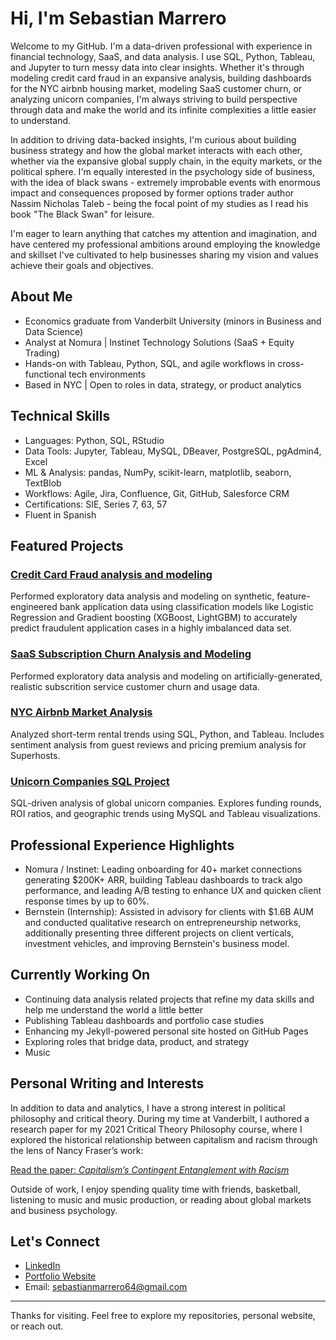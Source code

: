 # Hi, I'm Sebastian Marrero

Welcome to my GitHub. I'm a data-driven professional with experience in financial technology, SaaS, and data analysis. I use SQL, Python, Tableau, and Jupyter to turn messy data into clear insights. Whether it's through modeling credit card fraud in an expansive analysis, building dashboards for the NYC airbnb housing market, modeling SaaS customer churn, or analyzing unicorn companies, I'm always striving to build perspective through data and make the world and its infinite complexities a little easier to understand.

In addition to driving data-backed insights, I'm curious about building business strategy and how the global market interacts with each other, whether via the expansive global supply chain, in the equity markets, or the political sphere. I'm equally interested in the psychology side of business, with the idea of black swans - extremely improbable events with enormous impact and consequences proposed by former options trader author Nassim Nicholas Taleb - being the focal point of my studies as I read his book "The Black Swan" for leisure. 

I'm eager to learn anything that catches my attention and imagination, and have centered my professional ambitions around employing the knowledge and skillset I've cultivated to help businesses sharing my vision and values achieve their goals and objectives.

## About Me

- Economics graduate from Vanderbilt University (minors in Business and Data Science)
- Analyst at Nomura | Instinet Technology Solutions (SaaS + Equity Trading)
- Hands-on with Tableau, Python, SQL, and agile workflows in cross-functional tech environments
- Based in NYC | Open to roles in data, strategy, or product analytics

## Technical Skills

- Languages: Python, SQL, RStudio
- Data Tools: Jupyter, Tableau, MySQL, DBeaver, PostgreSQL, pgAdmin4, Excel
- ML & Analysis: pandas, NumPy, scikit-learn, matplotlib, seaborn, TextBlob
- Workflows: Agile, Jira, Confluence, Git, GitHub, Salesforce CRM
- Certifications: SIE, Series 7, 63, 57
- Fluent in Spanish

## Featured Projects
### [Credit Card Fraud analysis and modeling](https://github.com/SebastianMarrero/Credit-Card-Fraud-Analysis)
Performed exploratory data analysis and modeling on synthetic, feature-engineered bank application data using classification models like Logistic Regression and Gradient boosting (XGBoost, LightGBM) to accurately predict fraudulent application cases in a highly imbalanced data set. 

### [SaaS Subscription Churn Analysis and Modeling](https://github.com/SebastianMarrero/SAAS-Churn-Analysis-Project)
Performed exploratory data analysis and modeling on artificially-generated, realistic subscrition service customer churn and usage data.

### [NYC Airbnb Market Analysis](https://github.com/SebastianMarrero/NYC_AirBNB_Analysis)
Analyzed short-term rental trends using SQL, Python, and Tableau. Includes sentiment analysis from guest reviews and pricing premium analysis for Superhosts.

### [Unicorn Companies SQL Project](https://github.com/SebastianMarrero/Unicorn_SQL_Project)
SQL-driven analysis of global unicorn companies. Explores funding rounds, ROI ratios, and geographic trends using MySQL and Tableau visualizations.

## Professional Experience Highlights

- Nomura / Instinet: Leading onboarding for 40+ market connections generating $200K+ ARR, building Tableau dashboards to track algo performance, and leading A/B testing to enhance UX and quicken client response times by up to 60%.
- Bernstein (Internship): Assisted in advisory for clients with $1.6B AUM and conducted qualitative research on entrepreneurship networks, additionally presenting three different projects on client verticals, investment vehicles, and improving Bernstein's business model.

## Currently Working On
- Continuing data analysis related projects that refine my data skills and help me understand the world a little better
- Publishing Tableau dashboards and portfolio case studies
- Enhancing my Jekyll-powered personal site hosted on GitHub Pages
- Exploring roles that bridge data, product, and strategy
- Music

## Personal Writing and Interests

In addition to data and analytics, I have a strong interest in political philosophy and critical theory. During my time at Vanderbilt, I authored a research paper for my 2021 Critical Theory Philosophy course, where I explored the historical relationship between capitalism and racism through the lens of Nancy Fraser’s work:

[Read the paper: *Capitalism’s Contingent Entanglement with Racism*](https://github.com/SebastianMarrero/SebastianMarrero/blob/main/Writing%20Sample.pdf)

Outside of work, I enjoy spending quality time with friends, basketball, listening to music and music production, or reading about global markets and business psychology.

## Let's Connect

- [LinkedIn](https://www.linkedin.com/in/sebastianmarrero)
- [Portfolio Website](https://sebastianmarrero.github.io/Sebastians-Portfolio/)
- Email: sebastianmarrero64@gmail.com

---

Thanks for visiting. Feel free to explore my repositories, personal website, or reach out.
